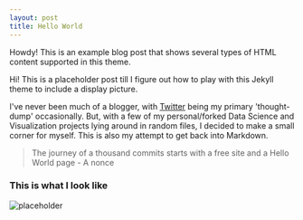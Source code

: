 ```yaml
---
layout: post
title: Hello World
---
```



<div class="message">
  Howdy! This is an example blog post that shows several types of HTML content supported in this theme.
</div>

Hi! This is a placeholder post till I figure out how to play with this Jekyll theme to include a display picture.

I've never been much of a blogger, with [Twitter](twitter.com/xrinivasan) being my primary 'thought-dump' occasionally. But, with a few of my personal/forked Data Science and Visualization projects lying around in random files, I decided to make a small corner for myself. This is also my attempt to get back into Markdown.

> The journey of a thousand commits starts with a free site and a Hello World page - A nonce

### This is what I look like


![placeholder](https://github.com/MayurSrinivasan/mayursrinivasan.github.io/blob/master/IMG_7508.JPG "Yosemite")


